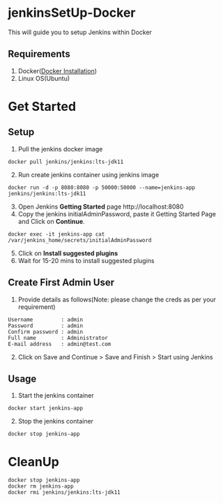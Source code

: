 # jenkinsSetUp-Docker
This will guide you to setup Jenkins within Docker


## Requirements
1. Docker([Docker Installation](https://github.com/vinaykagithapu/dockerSetUp-Ubuntu.git))
2. Linux OS(Ubuntu)

# Get Started
## Setup
1. Pull the jenkins docker image
```shell
docker pull jenkins/jenkins:lts-jdk11
```
2. Run create jenkins container using jenkins image
```shell
docker run -d -p 8080:8080 -p 50000:50000 --name=jenkins-app jenkins/jenkins:lts-jdk11
```
3. Open Jenkins **Getting Started** page http://localhost:8080
4. Copy the jenkins initialAdminPassword, paste it Getting Started Page and Click on **Continue**.
```shell
docker exec -it jenkins-app cat /var/jenkins_home/secrets/initialAdminPassword
```
5. Click on **Install suggested plugins**
6. Wait for 15-20 mins to install suggested plugins

## Create First Admin User
1. Provide details as follows(Note: please change the creds as per your requirement)
```console
Username         : admin
Password         : admin
Confirm password : admin
Full name        : Administrator
E-mail address   : admin@test.com
```
2. Click on Save and Continue > Save and Finish > Start using Jenkins

## Usage
1. Start the jenkins container
```shell
docker start jenkins-app
```
2. Stop the jenkins container
```shell
docker stop jenkins-app
``` 

# CleanUp
```shell
docker stop jenkins-app
docker rm jenkins-app
docker rmi jenkins/jenkins:lts-jdk11
```
